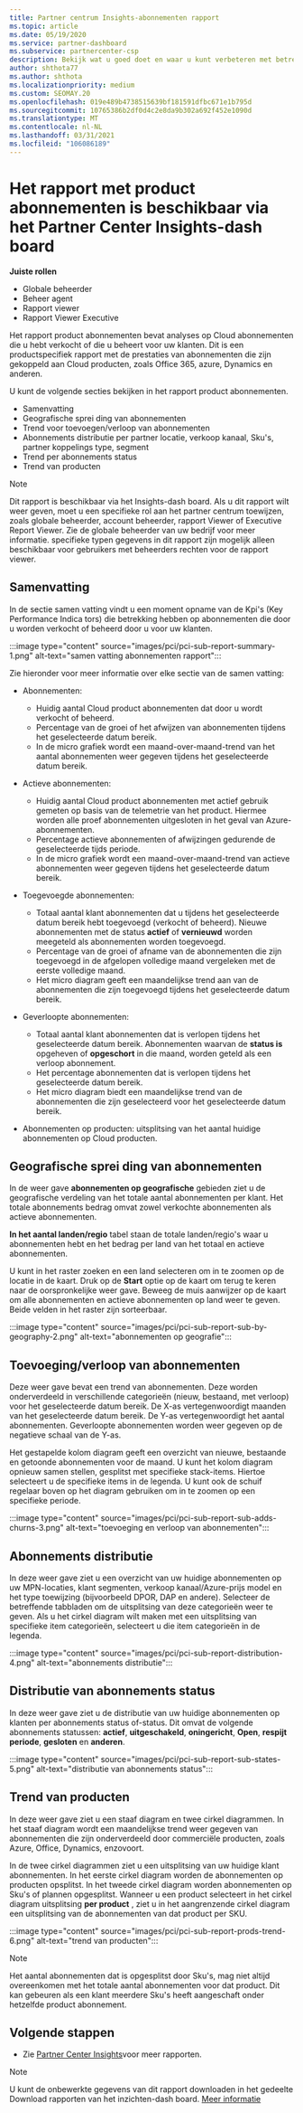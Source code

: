 ```yaml
---
title: Partner centrum Insights-abonnementen rapport
ms.topic: article
ms.date: 05/19/2020
ms.service: partner-dashboard
ms.subservice: partnercenter-csp
description: Bekijk wat u goed doet en waar u kunt verbeteren met betrekking tot de Cloud abonnementen die u verkoopt of beheert voor uw klanten.
author: shthota77
ms.author: shthota
ms.localizationpriority: medium
ms.custom: SEOMAY.20
ms.openlocfilehash: 019e489b4738515639bf181591dfbc671e1b795d
ms.sourcegitcommit: 10765386b2df0d4c2e8da9b302a692f452e1090d
ms.translationtype: MT
ms.contentlocale: nl-NL
ms.lasthandoff: 03/31/2021
ms.locfileid: "106086189"
---
```

# <a name="product-subscriptions-report-available-from-the-partner-center-insights-dashboard"></a>Het rapport met product abonnementen is beschikbaar via het Partner Center Insights-dash board

**Juiste rollen**

- Globale beheerder
- Beheer agent
- Rapport viewer
- Rapport Viewer Executive

Het rapport product abonnementen bevat analyses op Cloud abonnementen die u hebt verkocht of die u beheert voor uw klanten. Dit is een productspecifiek rapport met de prestaties van abonnementen die zijn gekoppeld aan Cloud producten, zoals Office 365, azure, Dynamics en anderen.

U kunt de volgende secties bekijken in het rapport product abonnementen.

- Samenvatting
- Geografische sprei ding van abonnementen
- Trend voor toevoegen/verloop van abonnementen
- Abonnements distributie per partner locatie, verkoop kanaal, Sku's, partner koppelings type, segment
- Trend per abonnements status
- Trend van producten

 > [!NOTE]
 > Dit rapport is beschikbaar via het Insights-dash board. Als u dit rapport wilt weer geven, moet u een specifieke rol aan het partner centrum toewijzen, zoals globale beheerder, account beheerder, rapport Viewer of Executive Report Viewer. Zie de globale beheerder van uw bedrijf voor meer informatie. specifieke typen gegevens in dit rapport zijn mogelijk alleen beschikbaar voor gebruikers met beheerders rechten voor de rapport viewer.

## <a name="summary"></a>Samenvatting

In de sectie samen vatting vindt u een moment opname van de Kpi's (Key Performance Indica tors) die betrekking hebben op abonnementen die door u worden verkocht of beheerd door u voor uw klanten.  

:::image type="content" source="images/pci/pci-sub-report-summary-1.png" alt-text="samen vatting abonnementen rapport":::

Zie hieronder voor meer informatie over elke sectie van de samen vatting:

- Abonnementen:
  - Huidig aantal Cloud product abonnementen dat door u wordt verkocht of beheerd.
  - Percentage van de groei of het afwijzen van abonnementen tijdens het geselecteerde datum bereik.
  - In de micro grafiek wordt een maand-over-maand-trend van het aantal abonnementen weer gegeven tijdens het geselecteerde datum bereik.

- Actieve abonnementen:
  - Huidig aantal Cloud product abonnementen met actief gebruik gemeten op basis van de telemetrie van het product. Hiermee worden alle proef abonnementen uitgesloten in het geval van Azure-abonnementen.
  - Percentage actieve abonnementen of afwijzingen gedurende de geselecteerde tijds periode.
  - In de micro grafiek wordt een maand-over-maand-trend van actieve abonnementen weer gegeven tijdens het geselecteerde datum bereik.

- Toegevoegde abonnementen:
  - Totaal aantal klant abonnementen dat u tijdens het geselecteerde datum bereik hebt toegevoegd (verkocht of beheerd). Nieuwe abonnementen met de status **actief** of **vernieuwd** worden meegeteld als abonnementen worden toegevoegd.
  - Percentage van de groei of afname van de abonnementen die zijn toegevoegd in de afgelopen volledige maand vergeleken met de eerste volledige maand.
  - Het micro diagram geeft een maandelijkse trend aan van de abonnementen die zijn toegevoegd tijdens het geselecteerde datum bereik.

- Geverloopte abonnementen:
  - Totaal aantal klant abonnementen dat is verlopen tijdens het geselecteerde datum bereik. Abonnementen waarvan de **status is** opgeheven of **opgeschort** in die maand, worden geteld als een verloop abonnement.  
  - Het percentage abonnementen dat is verlopen tijdens het geselecteerde datum bereik.
  - Het micro diagram biedt een maandelijkse trend van de abonnementen die zijn geselecteerd voor het geselecteerde datum bereik.

- Abonnementen op producten: uitsplitsing van het aantal huidige abonnementen op Cloud producten.

## <a name="geographical-spread-of-subscriptions"></a>Geografische sprei ding van abonnementen

In de weer gave **abonnementen op geografische** gebieden ziet u de geografische verdeling van het totale aantal abonnementen per klant. Het totale abonnements bedrag omvat zowel verkochte abonnementen als actieve abonnementen.

**In het aantal landen/regio** tabel staan de totale landen/regio's waar u abonnementen hebt en het bedrag per land van het totaal en actieve abonnementen.

U kunt in het raster zoeken en een land selecteren om in te zoomen op de locatie in de kaart. Druk op de **Start** optie op de kaart om terug te keren naar de oorspronkelijke weer gave. Beweeg de muis aanwijzer op de kaart om alle abonnementen en actieve abonnementen op land weer te geven. Beide velden in het raster zijn sorteerbaar.

:::image type="content" source="images/pci/pci-sub-report-sub-by-geography-2.png" alt-text="abonnementen op geografie":::

## <a name="subscription-addschurns"></a>Toevoeging/verloop van abonnementen

Deze weer gave bevat een trend van abonnementen. Deze worden onderverdeeld in verschillende categorieën (nieuw, bestaand, met verloop) voor het geselecteerde datum bereik. De X-as vertegenwoordigt maanden van het geselecteerde datum bereik. De Y-as vertegenwoordigt het aantal abonnementen. Geverloopte abonnementen worden weer gegeven op de negatieve schaal van de Y-as. 

Het gestapelde kolom diagram geeft een overzicht van nieuwe, bestaande en getoonde abonnementen voor de maand. U kunt het kolom diagram opnieuw samen stellen, gesplitst met specifieke stack-items. Hiertoe selecteert u de specifieke items in de legenda. U kunt ook de schuif regelaar boven op het diagram gebruiken om in te zoomen op een specifieke periode.

:::image type="content" source="images/pci/pci-sub-report-sub-adds-churns-3.png" alt-text="toevoeging en verloop van abonnementen":::

## <a name="subscription-distribution"></a>Abonnements distributie

In deze weer gave ziet u een overzicht van uw huidige abonnementen op uw MPN-locaties, klant segmenten, verkoop kanaal/Azure-prijs model en het type toewijzing (bijvoorbeeld DPOR, DAP en andere). Selecteer de betreffende tabbladen om de uitsplitsing van deze categorieën weer te geven. Als u het cirkel diagram wilt maken met een uitsplitsing van specifieke item categorieën, selecteert u die item categorieën in de legenda.

:::image type="content" source="images/pci/pci-sub-report-distribution-4.png" alt-text="abonnements distributie":::

## <a name="subscription-state-distribution"></a>Distributie van abonnements status

In deze weer gave ziet u de distributie van uw huidige abonnementen op klanten per abonnements status of-status. Dit omvat de volgende abonnements statussen: **actief**, **uitgeschakeld**, **oningericht**, **Open**, **respijt periode**, **gesloten** en **anderen**.

:::image type="content" source="images/pci/pci-sub-report-sub-states-5.png" alt-text="distributie van abonnements status":::

## <a name="products-trend"></a>Trend van producten

In deze weer gave ziet u een staaf diagram en twee cirkel diagrammen. In het staaf diagram wordt een maandelijkse trend weer gegeven van abonnementen die zijn onderverdeeld door commerciële producten, zoals Azure, Office, Dynamics, enzovoort.

In de twee cirkel diagrammen ziet u een uitsplitsing van uw huidige klant abonnementen. In het eerste cirkel diagram worden de abonnementen op producten opsplitst. In het tweede cirkel diagram worden abonnementen op Sku's of plannen opgesplitst. Wanneer u een product selecteert in het cirkel diagram uitsplitsing **per product** , ziet u in het aangrenzende cirkel diagram een uitsplitsing van de abonnementen van dat product per SKU.

:::image type="content" source="images/pci/pci-sub-report-prods-trend-6.png" alt-text="trend van producten":::

> [!NOTE]
 > Het aantal abonnementen dat is opgesplitst door Sku's, mag niet altijd overeenkomen met het totale aantal abonnementen voor dat product. Dit kan gebeuren als een klant meerdere Sku's heeft aangeschaft onder hetzelfde product abonnement.

## <a name="next-steps"></a>Volgende stappen

- Zie [Partner Center Insights](partner-center-insights.md)voor meer rapporten.

>[!NOTE] 
> U kunt de onbewerkte gegevens van dit rapport downloaden in het gedeelte Download rapporten van het inzichten-dash board. [Meer informatie](pci-download-reports.md) 
